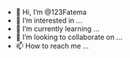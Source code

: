 - 👋 Hi, I’m @123Fatema
- 👀 I’m interested in ...
- 🌱 I’m currently learning ...
- 💞️ I’m looking to collaborate on ...
- 📫 How to reach me ...

<!---
123Fatema/123Fatema is a ✨ special ✨ repository because its `README.md` (this file) appears on your GitHub profile.
You can click the Preview link to take a look at your changes.
--->
